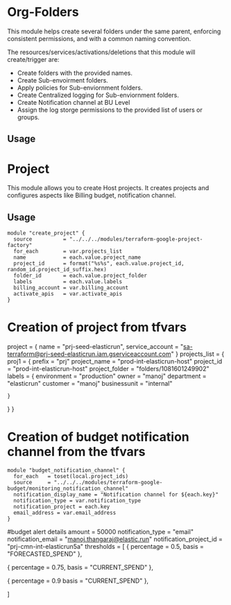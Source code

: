 # Org-Folders

This module helps create several folders under the same parent, enforcing consistent permissions, and with a common naming convention.

The resources/services/activations/deletions that this module will create/trigger are:

- Create folders with the provided names.
- Create Sub-envoirment folders.
- Apply policies for Sub-enviornment folders.
- Create Centralized logging for Sub-enviornment folders.
- Create Notification channel at BU Level
- Assign the log storge permissions to the provided list of users or groups.

## Usage

#  Project

This module allows you to create Host projects. It
creates projects and configures aspects like Billing budget, notification channel.

## Usage

```hcl
module "create_project" {
  source          = "../../../modules/terraform-google-project-factory"
  for_each        = var.projects_list
  name            = each.value.project_name
  project_id      = format("%s%s", each.value.project_id, random_id.project_id_suffix.hex)
  folder_id       = each.value.project_folder
  labels          = each.value.labels
  billing_account = var.billing_account
  activate_apis   = var.activate_apis
}
```
# Creation of project from tfvars
project = {
  name            = "prj-seed-elasticrun",
  service_account = "sa-terraform@prj-seed-elasticrun.iam.gserviceaccount.com"
}
projects_list = {
  proj1 = {
    prefix         = "prj"
    project_name   = "prod-int-elasticrun-host"
    project_id     = "prod-int-elasticrun-host"
    project_folder = "folders/1081601249902"
    labels = {
      environment = "production"
      owner       = "manoj"
      department  = "elasticrun"
      customer    = "manoj"
      businessunit = "internal"
         
    }
  }
}
# Creation of budget notification channel  from the tfvars 
```hcl
module "budget_notification_channel" {
  for_each   = toset(local.project_ids)
  source     = "../../../modules/terraform-google-budget/monitoring_notification_channel"
  notification_display_name = "Notification channel for ${each.key}"
  notification_type = var.notification_type
  notification_project = each.key
  email_address = var.email_address
}
```
#budget alert details
amount                  = 50000
notification_type       = "email"
notification_email      = "manoj.thangaraj@elastic.run" 
notification_project_id = "prj-cmn-int-elasticrun5a"
thresholds = [
   {
    percentage = 0.5,
    basis      = "FORECASTED_SPEND"
  },

  {
    percentage = 0.75,
    basis      = "CURRENT_SPEND"
  },

  {
    percentage = 0.9
    basis      = "CURRENT_SPEND"
  },
  
]

